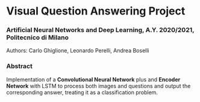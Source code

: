 # Visual Question Answering Project

### Artificial Neural Networks and Deep Learning, A.Y. 2020/2021, Politecnico di Milano

Authors: Carlo Ghiglione, Leonardo Perelli, Andrea Boselli

### Abstract
Implementation of a **Convolutional Neural Network** plus and **Encoder Network** with LSTM to process both images and questions and output the corresponding answer, treating it as a classification problem.
